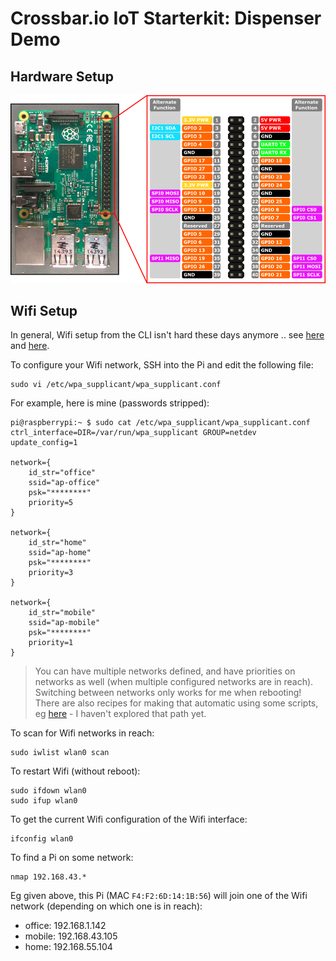 # Crossbar.io IoT Starterkit: Dispenser Demo

## Hardware Setup

![](RP2_Pinout.png "RaspberryPi Pinout")

## Wifi Setup

In general, Wifi setup from the CLI isn't hard these days anymore .. see [here](https://www.raspberrypi.org/documentation/configuration/wireless/wireless-cli.md) and [here](http://raspberrypi.stackexchange.com/questions/11631/how-to-setup-multiple-wifi-networks).

To configure your Wifi network, SSH into the Pi and edit the following file:

```console
sudo vi /etc/wpa_supplicant/wpa_supplicant.conf
```

For example, here is mine (passwords stripped):

```console
pi@raspberrypi:~ $ sudo cat /etc/wpa_supplicant/wpa_supplicant.conf
ctrl_interface=DIR=/var/run/wpa_supplicant GROUP=netdev
update_config=1

network={
    id_str="office"
    ssid="ap-office"
    psk="********"
    priority=5
}

network={
    id_str="home"
    ssid="ap-home"
    psk="********"
    priority=3
}

network={
    id_str="mobile"
    ssid="ap-mobile"
    psk="********"
    priority=1
}
```

> You can have multiple networks defined, and have priorities on networks as well (when multiple configured networks are in reach). Switching between networks only works for me when rebooting! There are also recipes for making that automatic using some scripts, eg [here](http://raspberrypi.stackexchange.com/questions/11631/how-to-setup-multiple-wifi-networks) - I haven't explored that path yet.

To scan for Wifi networks in reach:

```console
sudo iwlist wlan0 scan
```

To restart Wifi (without reboot):

```console
sudo ifdown wlan0
sudo ifup wlan0
```

To get the current Wifi configuration of the Wifi interface:

```console
ifconfig wlan0
```

To find a Pi on some network:

```console
nmap 192.168.43.*
```

Eg given above, this Pi (MAC `F4:F2:6D:14:1B:56`) will join one of the Wifi network (depending on which one is in reach):

* office: 192.168.1.142
* mobile: 192.168.43.105
* home: 192.168.55.104

